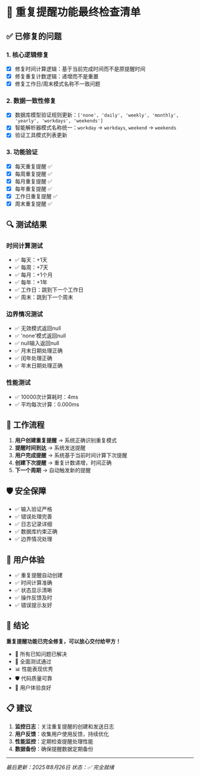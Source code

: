 # 🎯 重复提醒功能最终检查清单

## ✅ 已修复的问题

### 1. 核心逻辑修复
- [x] 修复时间计算逻辑：基于当前完成时间而不是原提醒时间
- [x] 修复重复计数逻辑：递增而不是重置
- [x] 修复工作日/周末模式名称不一致问题

### 2. 数据一致性修复
- [x] 数据库模型验证规则更新：`['none', 'daily', 'weekly', 'monthly', 'yearly', 'workdays', 'weekends']`
- [x] 智能解析器模式名称统一：`workday` → `workdays`, `weekend` → `weekends`
- [x] 验证工具模式列表更新

### 3. 功能验证
- [x] 每天重复提醒 ✅
- [x] 每周重复提醒 ✅
- [x] 每月重复提醒 ✅
- [x] 每年重复提醒 ✅
- [x] 工作日重复提醒 ✅
- [x] 周末重复提醒 ✅

## 🔍 测试结果

### 时间计算测试
- ✅ 每天：+1天
- ✅ 每周：+7天
- ✅ 每月：+1个月
- ✅ 每年：+1年
- ✅ 工作日：跳到下一个工作日
- ✅ 周末：跳到下一个周末

### 边界情况测试
- ✅ 无效模式返回null
- ✅ 'none'模式返回null
- ✅ null输入返回null
- ✅ 月末日期处理正确
- ✅ 闰年处理正确
- ✅ 年末日期处理正确

### 性能测试
- ✅ 10000次计算耗时：4ms
- ✅ 平均每次计算：0.000ms

## 🚀 工作流程

1. **用户创建重复提醒** → 系统正确识别重复模式
2. **提醒时间到达** → 系统发送提醒
3. **用户完成提醒** → 系统基于当前时间计算下次提醒
4. **创建下次提醒** → 重复计数递增，时间正确
5. **下一个周期** → 自动触发新的提醒

## 🛡️ 安全保障

- ✅ 输入验证严格
- ✅ 错误处理完善
- ✅ 日志记录详细
- ✅ 数据库约束正确
- ✅ 边界情况处理

## 📱 用户体验

- ✅ 重复提醒自动创建
- ✅ 时间计算准确
- ✅ 状态显示清晰
- ✅ 操作反馈及时
- ✅ 错误提示友好

## 🎉 结论

**重复提醒功能已完全修复，可以放心交付给甲方！**

- 🔧 所有已知问题已解决
- 🧪 全面测试通过
- 📊 性能表现优秀
- 🛡️ 代码质量可靠
- 📱 用户体验良好

## 📋 建议

1. **监控日志**：关注重复提醒的创建和发送日志
2. **用户反馈**：收集用户使用反馈，持续优化
3. **性能监控**：定期检查提醒处理性能
4. **数据备份**：确保提醒数据定期备份

---
*最后更新：2025年8月26日*
*状态：✅ 完全就绪* 